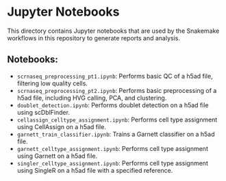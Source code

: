 # Jupyter Notebooks
This directory contains Jupyter notebooks that are used by the Snakemake workflows in this repository to
generate reports and analysis.

## Notebooks:
- `scrnaseq_preprocessing_pt1.ipynb`: Performs basic QC of a h5ad file, filtering low quality cells.
- `scrnaseq_preprocessing_pt2.ipynb`: Performs basic preprocessing of a h5ad file, including HVG calling, PCA, and clustering.
- `doublet_detection.ipynb`: Performs doublet detection on a h5ad file using scDblFinder.
- `cellassign_celltype_assignment.ipynb`: Performs cell type assignment using CellAssign on a h5ad file.
- `garnett_train_classifier.ipynb`: Trains a Garnett classifier on a h5ad file.
- `garnett_celltype_assignment.ipynb`: Performs cell type assignment using Garnett on a h5ad file.
- `singler_celltype_assignment.ipynb`: Performs cell type assignment using SingleR on a h5ad file with a specified reference.
